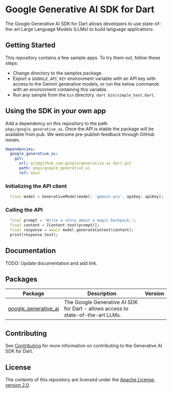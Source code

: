 # Google Generative AI SDK for Dart

The Google Generative AI SDK for Dart allows developers to use state-of-the-art
Large Language Models (LLMs) to build language applications.

## Getting Started

This repository contains a few sample apps. To try them out, follow these
steps:

- Change directory to the samples package.
- Export a `$GOOGLE_API_KEY` environment variable with an API key with access to
  the Gemini generative models, or run the below commands with an environment
  containing this variable.
- Run any sample from the `bin` directory. `dart bin/simple_text.dart`.

## Using the SDK in your own app

Add a dependency on this repository to the path `pkgs/google_generative_ai`.
Once the API is stable the package will be available from pub.
We welcome pre-publish feedback through GitHub issues.

```yaml
dependencies:
  google_generative_ai:
    git:
      url: git@github.com:google/generative-ai-dart.git
      path: pkgs/google_generative_ai
      ref: main
```

### Initializing the API client

```dart
  final model = GenerativeModel(model: 'gemini-pro', apiKey: apiKey);
```

### Calling the API

```dart
  final prompt = 'Write a story about a magic backpack.';
  final content = [Content.text(prompt)];
  final response = await model.generateContent(content);
  print(response.text);
```

## Documentation

TODO: Update documentation and add link.

## Packages

| Package | Description | Version |
| --- | --- | --- |
| [google_generative_ai](pkgs/google_generative_ai/) | The Google Generative AI SDK for Dart - allows access to state-of-the-art LLMs. |  |

## Contributing

See [Contributing](docs/CONTRIBUTING.md) for more information on contributing to
the Generative AI SDK for Dart.

## License

The contents of this repository are licensed under the
[Apache License, version 2.0](http://www.apache.org/licenses/LICENSE-2.0).
